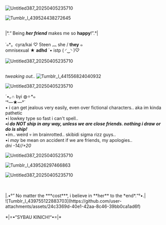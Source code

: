  <br>![Untitled387_20250405235710](https://github.com/user-attachments/assets/2180d4a9-ef4e-4448-9768-3a65a866856c)

 ![Tumblr_l_439524438272645](https://github.com/user-attachments/assets/d0d43a68-bf3a-4428-b72c-6b66fb3da827)

 <br>|°.“ Being ***her friend*** makes me so **happy**!”.°|
 <br>
 <br>⁠˙⁠๑*⁠。cyra/kai ♡ 5teen 灬 she / **they** ๑
 <br> omnisexual ★ **adhd** `• istp (⁠ ⁠◜⁠‿⁠◝⁠ ⁠)⁠♡
 <br>
 <br>![Untitled387_20250405235710](https://github.com/user-attachments/assets/4251e73d-e4e9-4ae2-a47e-a1e668b0046b)

 <br> _tweaking out.._
![Tumblr_l_441556824040932](https://github.com/user-attachments/assets/7d9b64eb-c782-4afa-bf85-37ace9283789)

![Untitled387_20250405235710](https://github.com/user-attachments/assets/264b196d-f0e9-42c4-94da-bb780930a706)


⁠´⁠•⁠｡⁠∩ byi ◍⁠✧⁠*๑ 
 <br> ‘°—★—°`
 <br> • i can get jealous very easily, even over fictional characters.. aka im kinda pathetic
 <br>  •i lowkey type so fast i can't spell..
 <br> ***•i do NOT ship in any way, unless we are close friends. nothing i draw or do is ship!***
 <br> •im.. weird 💀 im brainrotted.. skibidi sigma rizz guys..
 <br> •i *may* be mean on accident if we are friends, my apologies..
 <br> *dni -14//+20*

 ![Untitled387_20250405235710](https://github.com/user-attachments/assets/0adbad5b-1ee4-49e1-ae8b-07a46e969166)


![Tumblr_l_439526297466863](https://github.com/user-attachments/assets/a95e906d-5eaf-4a03-bd14-b67b4fef7888)

![Untitled387_20250405235710](https://github.com/user-attachments/assets/71bc62bf-d0f4-4283-8c5f-d60bfaea312a)

 <br>
 <br> |.•°” No matter the ***cost***, i believe in **her** to the *end*.“°•.|
 <br>
![Tumblr_l_439755122883703](https://github.com/user-attachments/assets/24c3369d-40e1-42aa-8c46-39bb0ca1ad6f)
 <br>
 <br> *|=•”SYBAU KINICH!“•=|*
